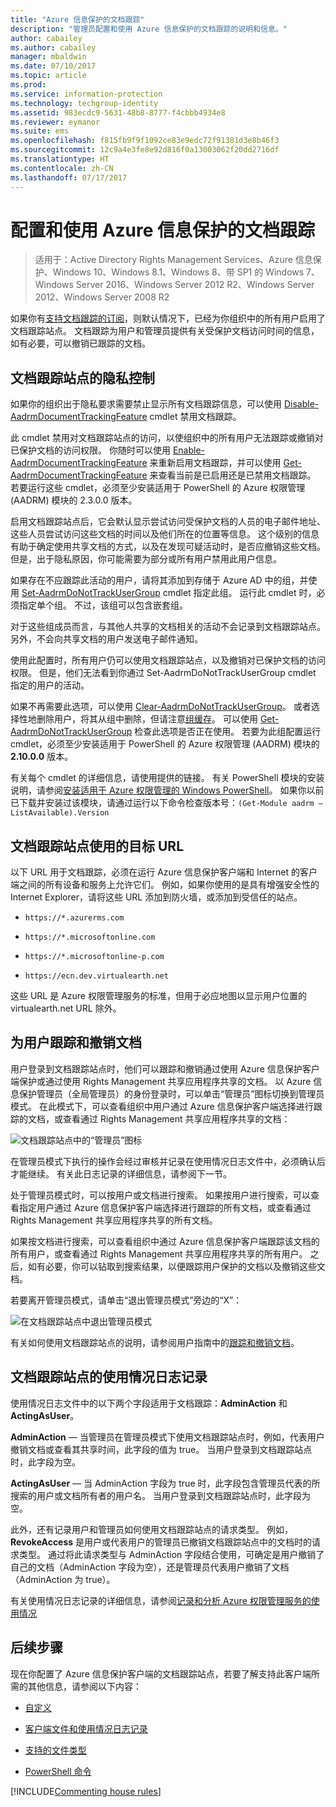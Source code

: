 ```yaml
---
title: "Azure 信息保护的文档跟踪"
description: "管理员配置和使用 Azure 信息保护的文档跟踪的说明和信息。"
author: cabailey
ms.author: cabailey
manager: mbaldwin
ms.date: 07/10/2017
ms.topic: article
ms.prod: 
ms.service: information-protection
ms.technology: techgroup-identity
ms.assetid: 983ecdc9-5631-48b8-8777-f4cbbb4934e8
ms.reviewer: eymanor
ms.suite: ems
ms.openlocfilehash: f815fb9f9f1092ce83e9edc72f91381d3e8b46f3
ms.sourcegitcommit: 12c9a4e3fe8e92d816f0a13003062f20dd2716df
ms.translationtype: HT
ms.contentlocale: zh-CN
ms.lasthandoff: 07/17/2017
---
```

# <a name="configuring-and-using-document-tracking-for-azure-information-protection"></a>配置和使用 Azure 信息保护的文档跟踪

>适用于：Active Directory Rights Management Services、Azure 信息保护、Windows 10、Windows 8.1、Windows 8、带 SP1 的 Windows 7、Windows Server 2016、Windows Server 2012 R2、Windows Server 2012、Windows Server 2008 R2

如果你有[支持文档跟踪的订阅](https://www.microsoft.com/en-us/cloud-platform/azure-information-protection-features)，则默认情况下，已经为你组织中的所有用户启用了文档跟踪站点。 文档跟踪为用户和管理员提供有关受保护文档访问时间的信息，如有必要，可以撤销已跟踪的文档。

## <a name="privacy-controls-for-your-document-tracking-site"></a>文档跟踪站点的隐私控制

如果你的组织出于隐私要求需要禁止显示所有文档跟踪信息，可以使用 [Disable-AadrmDocumentTrackingFeature](/powershell/module/aadrm/disable-aadrmdocumenttrackingfeature) cmdlet 禁用文档跟踪。 

此 cmdlet 禁用对文档跟踪站点的访问，以使组织中的所有用户无法跟踪或撤销对已保护文档的访问权限。 你随时可以使用 [Enable-AadrmDocumentTrackingFeature](/powershell/module/aadrm/enable-aadrmdocumenttrackingfeature) 来重新启用文档跟踪，并可以使用 [Get-AadrmDocumentTrackingFeature](/powershell/module/aadrm/get-aadrmdocumenttrackingfeature) 来查看当前是已启用还是已禁用文档跟踪。 若要运行这些 cmdlet，必须至少安装适用于 PowerShell 的 Azure 权限管理 (AADRM) 模块的 2.3.0.0 版本。 

启用文档跟踪站点后，它会默认显示尝试访问受保护文档的人员的电子邮件地址、这些人员尝试访问这些文档的时间以及他们所在的位置等信息。 这个级别的信息有助于确定使用共享文档的方式，以及在发现可疑活动时，是否应撤销这些文档。 但是，出于隐私原因，你可能需要为部分或所有用户禁用此用户信息。 

如果存在不应跟踪此活动的用户，请将其添加到存储于 Azure AD 中的组，并使用 [Set-AadrmDoNotTrackUserGroup](/powershell/module/aadrm/Set-AadrmDoNotTrackUserGroup) cmdlet 指定此组。 运行此 cmdlet 时，必须指定单个组。 不过，该组可以包含嵌套组。 

对于这些组成员而言，与其他人共享的文档相关的活动不会记录到文档跟踪站点。 另外，不会向共享文档的用户发送电子邮件通知。

使用此配置时，所有用户仍可以使用文档跟踪站点，以及撤销对已保护文档的访问权限。 但是，他们无法看到你通过 Set-AadrmDoNotTrackUserGroup cmdlet 指定的用户的活动。

如果不再需要此选项，可以使用 [Clear-AadrmDoNotTrackUserGroup](/powershell/module/aadrm/Clear-AadrmDoNotTrackUserGroup)。 或者选择性地删除用户，将其从组中删除，但请注意[组缓存](../plan-design/prepare.md#group-membership-caching-by-azure-rights-management)。 可以使用 [Get-AadrmDoNotTrackUserGroup](/powershell/module/aadrm/get-AadrmDoNotTrackUserGroup) 检查此选项是否正在使用。 若要为此组配置运行 cmdlet，必须至少安装适用于 PowerShell 的 Azure 权限管理 (AADRM) 模块的 **2.10.0.0** 版本。

有关每个 cmdlet 的详细信息，请使用提供的链接。 有关 PowerShell 模块的安装说明，请参阅[安装适用于 Azure 权限管理的 Windows PowerShell](../deploy-use/install-powershell.md)。 如果你以前已下载并安装过该模块，请通过运行以下命令检查版本号：`(Get-Module aadrm –ListAvailable).Version`


## <a name="destination-urls-used-by-the-document-tracking-site"></a>文档跟踪站点使用的目标 URL

以下 URL 用于文档跟踪，必须在运行 Azure 信息保护客户端和 Internet 的客户端之间的所有设备和服务上允许它们。 例如，如果你使用的是具有增强安全性的 Internet Explorer，请将这些 URL 添加到防火墙，或添加到受信任的站点。

-  `https://*.azurerms.com`

- `https://*.microsoftonline.com`

- `https://*.microsoftonline-p.com`

- `https://ecn.dev.virtualearth.net`

这些 URL 是 Azure 权限管理服务的标准，但用于必应地图以显示用户位置的 virtualearth.net URL 除外。

## <a name="tracking-and-revoking-documents-for-users"></a>为用户跟踪和撤销文档

用户登录到文档跟踪站点时，他们可以跟踪和撤销通过使用 Azure 信息保护客户端保护或通过使用 Rights Management 共享应用程序共享的文档。 以 Azure 信息保护管理员（全局管理员）的身份登录时，可以单击“管理员”图标切换到管理员模式。 在此模式下，可以查看组织中用户通过 Azure 信息保护客户端选择进行跟踪的文档，或查看通过 Rights Management 共享应用程序共享的文档：

![文档跟踪站点中的“管理员”图标](../media/tracking-site-admin-icon.png)

在管理员模式下执行的操作会经过审核并记录在使用情况日志文件中，必须确认后才能继续。 有关此日志记录的详细信息，请参阅下一节。

处于管理员模式时，可以按用户或文档进行搜索。 如果按用户进行搜索，可以查看指定用户通过 Azure 信息保护客户端选择进行跟踪的所有文档，或查看通过 Rights Management 共享应用程序共享的所有文档。 

如果按文档进行搜索，可以查看组织中通过 Azure 信息保护客户端跟踪该文档的所有用户，或查看通过 Rights Management 共享应用程序共享的所有用户。 之后，如有必要，你可以钻取到搜索结果，以便跟踪用户保护的文档以及撤销这些文档。 

若要离开管理员模式，请单击“退出管理员模式”旁边的“X”：

![在文档跟踪站点中退出管理员模式](../media/tracking-site-exit-admin-icon.png)

有关如何使用文档跟踪站点的说明，请参阅用户指南中的[跟踪和撤销文档](client-track-revoke.md)。

## <a name="usage-logging-for-the-document-tracking-site"></a>文档跟踪站点的使用情况日志记录

使用情况日志文件中的以下两个字段适用于文档跟踪：**AdminAction** 和 **ActingAsUser**。

**AdminAction** — 当管理员在管理员模式下使用文档跟踪站点时，例如，代表用户撤销文档或查看其共享时间，此字段的值为 true。 当用户登录到文档跟踪站点时，此字段为空。

**ActingAsUser** — 当 AdminAction 字段为 true 时，此字段包含管理员代表的所搜索的用户或文档所有者的用户名。 当用户登录到文档跟踪站点时，此字段为空。 

此外，还有记录用户和管理员如何使用文档跟踪站点的请求类型。 例如，**RevokeAccess** 是用户或代表用户的管理员已撤销文档跟踪站点中的文档时的请求类型。 通过将此请求类型与 AdminAction 字段结合使用，可确定是用户撤销了自己的文档（AdminAction 字段为空），还是管理员代表用户撤销了文档（AdminAction 为 true）。


有关使用情况日志记录的详细信息，请参阅[记录和分析 Azure 权限管理服务的使用情况](../deploy-use/log-analyze-usage.md)



## <a name="next-steps"></a>后续步骤
现在你配置了 Azure 信息保护客户端的文档跟踪站点，若要了解支持此客户端所需的其他信息，请参阅以下内容：

- [自定义](client-admin-guide-customizations.md)

- [客户端文件和使用情况日志记录](client-admin-guide-files-and-logging.md)

- [支持的文件类型](client-admin-guide-file-types.md)

- [PowerShell 命令](client-admin-guide-powershell.md)

[!INCLUDE[Commenting house rules](../includes/houserules.md)]
